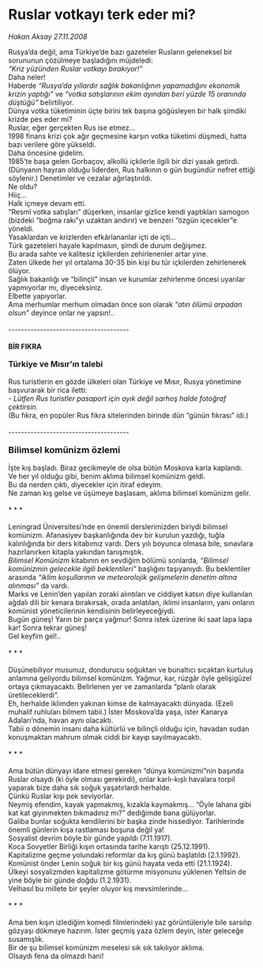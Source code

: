 # Ruslar votkayı terk eder mi?

*Hakan Aksay 27.11.2008*

<div class="taraf_structure_2col_1zq">
<div class="margen_n">



 <p>Rusya’da değil, ama Türkiye’de bazı gazeteler Rusların geleneksel bir sorununun çözülmeye başladığını müjdeledi:<i> <br/>“Kriz yüzünden Ruslar votkayı bırakıyor!”</i> <br/>Daha neler! <br/>Haberde <i>“Rusya’da yıllardır sağlık bakanlığının yapamadığını ekonomik krizin yaptığı” </i>ve<i> “votka satışlarının ekim ayından beri yüzde 15 oranında düştüğü”</i> belirtiliyor. <br/>Dünya votka tüketiminin üçte birini tek başına göğüsleyen bir halk şimdiki krizde pes eder mi? <br/>Ruslar, eğer gerçekten Rus ise etmez... <br/>1998 finans krizi çok ağır geçmesine karşın votka tüketimi düşmedi, hatta bazı verilere göre yükseldi. <br/>Daha öncesine gidelim. <br/>1985’te başa gelen Gorbaçov, alkollü içkilerle ilgili bir dizi yasak getirdi. (Dünyanın hayran olduğu liderden, Rus halkının o gün bugündür nefret ettiği söylenir.) Denetimler ve cezalar ağırlaştırıldı. <br/>Ne oldu? <br/>Hiiç... <br/>Halk içmeye devam etti. <br/>“Resmî votka satışları” düşerken, insanlar gizlice kendi yaptıkları samogon (bizdeki “boğma rakı”yı uzaktan andırır) ve benzeri “özgün içecekler”e yöneldi. <br/>Yasaklardan ve krizlerden efkârlananlar içti de içti... <br/>Türk gazeteleri hayale kapılmasın, şimdi de durum değişmez. <br/>Bu arada sahte ve kalitesiz içkilerden zehirlenenler artar yine. <br/>Zaten ülkede her yıl ortalama 30-35 bin kişi bu tür içkilerden zehirlenerek ölüyor. <br/>Sağlık bakanlığı ve “bilinçli” insan ve kurumlar zehirlenme öncesi uyarılar yapmıyorlar mı, diyeceksiniz. <br/>Elbette yapıyorlar. <br/>Ama merhumlar merhum olmadan önce son olarak <i>“atın ölümü arpadan olsun”</i> deyince onlar ne yapsın!.. <br/><br/>--------------------------------------<b> <br/><br/>BİR FIKRA</b> <br/><br/><strong><font size="3">Türkiye ve Mısır’ın talebi</font></strong> <br/><br/>Rus turistlerin en gözde ülkeleri olan Türkiye ve Mısır, Rusya yönetimine başvurarak bir rica iletti:<i> <br/>- Lütfen Rus turistler pasaport için ayık değil sarhoş halde fotoğraf çektirsin.</i> <br/>(Bu fıkra, en popüler Rus fıkra sitelerinden birinde dün “günün fıkrası” idi.) <br/><br/>-------------------------------------- <br/><br/><strong><font size="4">Bilimsel komünizm özlemi</font></strong> <br/><br/>İşte kış başladı. Biraz gecikmeyle de olsa bütün Moskova karla kaplandı. <br/>Ve her yıl olduğu gibi, benim aklıma bilimsel komünizm geldi. <br/>Bu da nerden çıktı, diyecekler için itiraf edeyim. <br/>Ne zaman kış gelse ve üşümeye başlasam, aklıma bilimsel komünizm gelir. <br/><br/>* * * <br/><br/>Leningrad Üniversitesi’nde en önemli derslerimizden biriydi bilimsel komünizm. Afanasiyev başkanlığında dev bir kurulun yazdığı, tuğla kalınlığında bir ders kitabımız vardı. Ders yılı boyunca olmasa bile, sınavlara hazırlanırken kitapla yakından tanışmıştık.<i> <br/>Bilimsel Komünizm </i>kitabının en sevdiğim bölümü sonlarda, <i>“Bilimsel komünizmin gelecekle ilgili beklentileri” </i>başlığını taşıyanıydı. Bu beklentiler arasında <i>“iklim koşullarının ve meteorolojik gelişmelerin denetim altına alınması”</i> da vardı. <br/>Marks ve Lenin’den yapılan zoraki alıntıları ve ciddiyet katsın diye kullanılan ağdalı dili bir kenara bırakırsak, orada anlatılan, iklimi insanların, yani onların komünist yöneticilerinin kendisinin belirleyeceğiydi. <br/>Bugün güneş! Yarın bir parça yağmur! Sonra istek üzerine iki saat lapa lapa kar! Sonra tekrar güneş! <br/>Gel keyfim gel!.. <br/><br/>* * * <br/><br/>Düşünebiliyor musunuz, dondurucu soğuktan ve bunaltıcı sıcaktan kurtuluş anlamına geliyordu bilimsel komünizm. Yağmur, kar, rüzgâr öyle gelişigüzel ortaya çıkmayacaktı. Belirlenen yer ve zamanlarda “planlı olarak üretileceklerdi”. <br/>Eh, herhalde iklimden yakınan kimse de kalmayacaktı dünyada. (Ezeli muhalif ruhluları bilmem tabii.) İster Moskova’da yaşa, ister Kanarya Adaları’nda, havan aynı olacaktı. <br/>Tabii o dönemin insanı daha kültürlü ve bilinçli olduğu için, havadan sudan konuşmaktan mahrum olmak ciddi bir kayıp sayılmayacaktı. <br/><br/>* * * <br/><br/>Ama bütün dünyayı idare etmesi gereken “dünya komünizmi”nin başında Ruslar olsaydı (ki öyle olması gerekirdi), onlar karlı-kışlı havalara torpil yaparak bize daha sık soğuk yaşatırlardı herhalde. <br/>Çünkü Ruslar kışı pek seviyorlar. <br/>Neymiş efendim, kayak yapmakmış, kızakla kaymakmış... “Öyle lahana gibi kat kat giyinmekten bıkmadınız mı?” dediğimde bana gülüyorlar. <br/>Galiba bunlar soğukta kendilerini bir başka zinde hissediyor. Tarihlerinde önemli günlerin kışa rastlaması boşuna değil ya! <br/>Sosyalist devrim böyle bir günde yapıldı (7.11.1917). <br/>Koca Sovyetler Birliği kışın ortasında tarihe karıştı (25.12.1991). <br/>Kapitalizme geçme yolundaki reformlar da kış günü başlatıldı (2.1.1992). <br/>Komünist önder Lenin soğuk bir kış günü hayata veda etti (21.1.1924). <br/>Ülkeyi sosyalizmden kapitalizme götürme misyonunu yüklenen Yeltsin de yine böyle bir günde doğdu (1.2.1931). <br/>Velhasıl bu millete bir şeyler oluyor kış mevsimlerinde... <br/><br/>* * * <br/><br/>Ama ben kışın izlediğim komedi filmlerindeki yaz görüntüleriyle bile sarsılıp gözyaşı dökmeye hazırım. İster geçmiş yaza özlem deyin, ister geleceğe susamışlık. <br/>Bir de şu bilimsel komünizm meselesi sık sık takılıyor aklıma. <br/>Olsaydı fena da olmazdı hani!</p>

<br/>


<div id="taraf_not">
</div>

</div>


</div>
